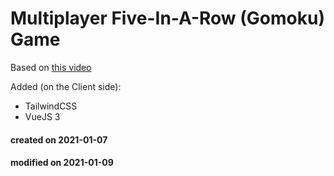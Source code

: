 # Multiplayer Five-In-A-Row (Gomoku) Game

Based on [this video](https://www.youtube.com/watch?v=NvkM1immvWo)

Added (on the Client side):
- TailwindCSS 
- VueJS 3



#### created on 2021-01-07
#### modified on 2021-01-09
